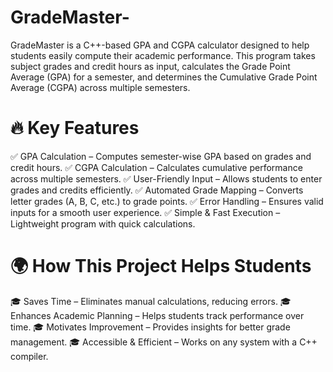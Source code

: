 # GradeMaster-
GradeMaster is a C++-based GPA and CGPA calculator designed to help students easily compute their academic performance. This program takes subject grades and credit hours as input, calculates the Grade Point Average (GPA) for a semester, and determines the Cumulative Grade Point Average (CGPA) across multiple semesters.

# 🔥 Key Features
✅ GPA Calculation – Computes semester-wise GPA based on grades and credit hours.
✅ CGPA Calculation – Calculates cumulative performance across multiple semesters.
✅ User-Friendly Input – Allows students to enter grades and credits efficiently.
✅ Automated Grade Mapping – Converts letter grades (A, B, C, etc.) to grade points.
✅ Error Handling – Ensures valid inputs for a smooth user experience.
✅ Simple & Fast Execution – Lightweight program with quick calculations.

# 🌍 How This Project Helps Students
🎓 Saves Time – Eliminates manual calculations, reducing errors.
🎓 Enhances Academic Planning – Helps students track performance over time.
🎓 Motivates Improvement – Provides insights for better grade management.
🎓 Accessible & Efficient – Works on any system with a C++ compiler.
